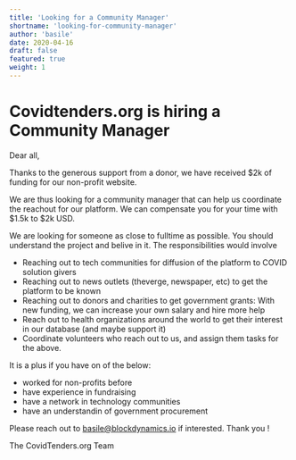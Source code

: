 ```yaml
---
title: 'Looking for a Community Manager'
shortname: 'looking-for-community-manager'
author: 'basile'
date: 2020-04-16
draft: false
featured: true
weight: 1
---
```


# Covidtenders.org is hiring a Community Manager

Dear all,

Thanks to the generous support from a donor, we have received $2k of funding for our non-profit website. 

We are thus looking for a community manager that can help us coordinate the reachout for our platform. We can compensate you for your time with $1.5k to $2k USD. 

We are looking for someone as close to fulltime as possible. You should understand the project and belive in it. The responsibilities would involve
* Reaching out to tech communities for diffusion of the platform to COVID solution givers
* Reaching out to news outlets (theverge, newspaper, etc) to get the platform to be known
* Reaching out to donors and charities to get government grants: With new funding, we can increase your own salary and hire more help
* Reach out to health organizations around the world to get their interest in our database (and maybe support it)
* Coordinate volunteers who reach out to us, and assign them tasks for the above. 

It is a plus if you have on of the below: 
* worked for non-profits before
* have experience in fundraising
* have a network in technology communities
* have an understandin of government procurement 

Please reach out to basile@blockdynamics.io if interested. Thank you !

The CovidTenders.org Team
